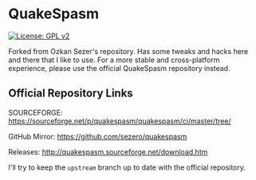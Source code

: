 # QuakeSpasm

[![License: GPL v2](https://img.shields.io/badge/License-GPL_v2-blue.svg)](https://www.gnu.org/licenses/old-licenses/gpl-2.0.en.html)

Forked from Ozkan Sezer's repository. Has some tweaks and hacks here and there that I like to use. For a more stable and cross-platform experience, please use the official QuakeSpasm repository instead.

## Official Repository Links

SOURCEFORGE: https://sourceforge.net/p/quakespasm/quakespasm/ci/master/tree/

GitHub Mirror: https://github.com/sezero/quakespasm

Releases: http://quakespasm.sourceforge.net/download.htm

I'll try to keep the `upstream` branch up to date with the official repository.